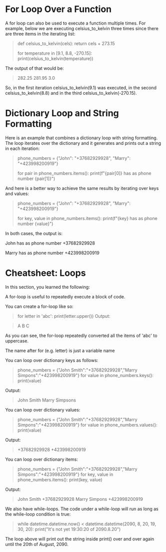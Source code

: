 # For Loop Over a Function

A for loop can also be used to execute a function multiple times. For example, below we are executing celsius_to_kelvin three times since there are three items in the iterating list:

> def celsius_to_kelvin(cels):
>     return cels + 273.15
>  
> for temperature in [9.1, 8.8, -270.15]:
>     print(celsius_to_kelvin(temperature))


The output of that would be:

> 282.25
> 281.95
> 3.0

So, in the first iteration celsius_to_kelvin(9.1) was executed, in the second celsius_to_kelvin(8.8) and in the third celsius_to_kelvin(-270.15).

# Dictionary Loop and String Formatting

Here is an example that combines a dictionary loop with string formatting. The loop iterates over the dictionary and it generates and prints out a string in each iteration:



> phone_numbers = {"John": "+37682929928", "Marry": "+423998200919"}
>  
> for pair in phone_numbers.items():
>     print(f"{pair[0]} has as phone number {pair[1]}")


And here is a better way to achieve the same results by iterating over keys and values:

> phone_numbers = {"John": "+37682929928", "Marry": "+423998200919"}
>  
> for key, value in phone_numbers.items():
>     print(f"{key} has as phone number {value}")


In both cases, the output is:

John has as phone number +37682929928

Marry has as phone number +423998200919

# Cheatsheet: Loops

In this section, you learned the following:

A for-loop is useful to repeatedly execute a block of code.

You can create a for-loop like so:

> for letter in 'abc':
>     print(letter.upper())
> Output:

> A
> B
> C

As you can see, the for-loop repeatedly converted all the items of 'abc' to uppercase.

The name after for (e.g. letter) is just a variable name



You can loop over dictionary keys as follows:

> phone_numbers = {"John Smith":"+37682929928","Marry Simpons":"+423998200919"}
> for value in phone_numbers.keys():
>     print(value)

Output:

> John Smith
> Marry Simpsons

You can loop over dictionary values:

> phone_numbers = {"John Smith":"+37682929928","Marry Simpons":"+423998200919"}
> for value in phone_numbers.values():
>     print(value)

Output:

> +37682929928
> +423998200919



You can loop over dictionary items:

> phone_numbers = {"John Smith":"+37682929928","Marry Simpons":"+423998200919"}
> for key, value in phone_numbers.items():
>     print(key, value)

Output: 

> John Smith +37682929928
> Marry Simpons +423998200919


We also have while-loops. The code under a while-loop will run as long as the while-loop condition is true:

> while datetime.datetime.now() < datetime.datetime(2090, 8, 20, 19, 30, 20):
>     print("It's not yet 19:30:20 of 2090.8.20")

The loop above will print out the string inside print() over and over again until the 20th of August, 2090.